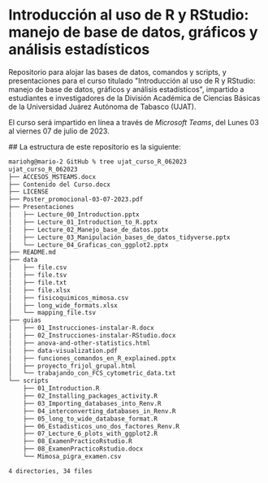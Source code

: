 # Introducción al uso de R y RStudio: manejo de base de datos, gráficos y análisis estadísticos

Repositorio para alojar las bases de datos, comandos y scripts, y presentaciones para el curso titulado "Introducción al uso de R y RStudio: manejo de base de datos, gráficos y análisis estadísticos", impartido a estudiantes e investigadores de la División Académica de Ciencias Básicas de la Universidad Juárez Autónoma de Tabasco (UJAT).

El curso será impartido en línea a través de _Microsoft Teams_, del Lunes 03 al viernes 07 de julio de 2023.

## La estructura de este repositorio es la siguiente:

```bash
mariohg@mario-2 GitHub % tree ujat_curso_R_062023                                              
ujat_curso_R_062023
├── ACCESOS_MSTEAMS.docx
├── Contenido del Curso.docx
├── LICENSE
├── Poster_promocional-03-07-2023.pdf
├── Presentaciones
│   ├── Lecture_00_Introduction.pptx
│   ├── Lecture_01_Introduction_to_R.pptx
│   ├── Lecture_02_Manejo_base_de_datos.pptx
│   ├── Lecture_03_Manipulación_bases_de_datos_tidyverse.pptx
│   └── Lecture_04_Graficas_con_ggplot2.pptx
├── README.md
├── data
│   ├── file.csv
│   ├── file.tsv
│   ├── file.txt
│   ├── file.xlsx
│   ├── fisicoquimicos_mimosa.csv
│   ├── long_wide_formats.xlsx
│   └── mapping_file.tsv
├── guias
│   ├── 01_Instrucciones-instalar-R.docx
│   ├── 02_Instrucciones-instalar-RStudio.docx
│   ├── anova-and-other-statistics.html
│   ├── data-visualization.pdf
│   ├── funciones_comandos_en_R_explained.pptx
│   ├── proyecto_frijol_grupal.html
│   └── trabajando_con_FCS_cytometric_data.txt
└── scripts
    ├── 01_Introduction.R
    ├── 02_Installing_packages_activity.R
    ├── 03_Importing_databases_into_Renv.R
    ├── 04_interconverting_databases_in_Renv.R
    ├── 05_long_to_wide_database_format.R
    ├── 06_Estadisticos_uno_dos_factores_Renv.R
    ├── 07_Lecture_6_plots_with_ggplot2.R
    ├── 08_ExamenPracticoRstudio.R
    ├── 08_ExamenPracticoRstudio.docx
    └── Mimosa_pigra_examen.csv

4 directories, 34 files
```
